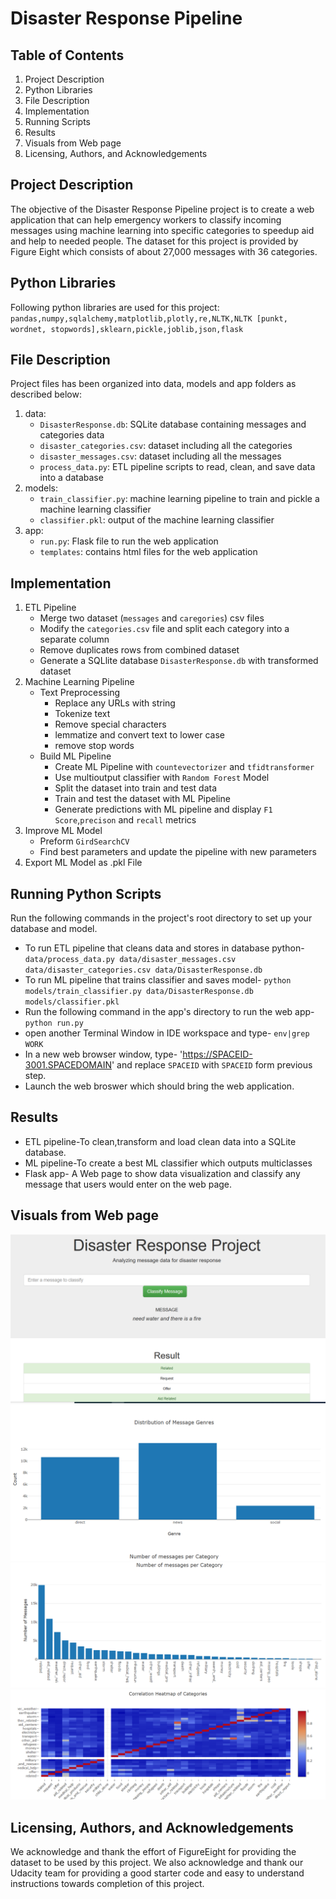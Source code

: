 # Disaster Response Pipeline
## Table of Contents
  1. Project Description   
  2. Python Libraries   
  3. File Description  
  4. Implementation  
  5. Running Scripts  
  6. Results  
  7. Visuals from Web page 
  8. Licensing, Authors, and Acknowledgements  
  
## Project Description
The objective of the Disaster Response Pipeline project is to create a web application that can help emergency workers to classify incoming messages using machine learning into specific categories to speedup aid and help to needed people.
The dataset for this project is provided by Figure Eight which consists of about 27,000 messages with 36 categories.
## Python Libraries
Following python libraries are used for this project:  
`pandas,numpy,sqlalchemy,matplotlib,plotly,re,NLTK,NLTK [punkt, wordnet, stopwords],sklearn,pickle,joblib,json,flask`
## File Description
Project files has been organized into data, models and app folders as described below:  
1. data:  
    * `DisasterResponse.db`: SQLite database containing messages and categories data  
    * `disaster_categories.csv`: dataset including all the categories  
    * `disaster_messages.csv`: dataset including all the messages  
    * `process_data.py`: ETL pipeline scripts to read, clean, and save data into a database  
2. models:  
    * `train_classifier.py`: machine learning pipeline to train and pickle a machine learning classifier  
    * `classifier.pkl`: output of the machine learning classifier  
3. app:  
    * `run.py`: Flask file to run the web application  
    * `templates`: contains html files for the web application  
## Implementation
1. ETL Pipeline
    * Merge two dataset (`messages` and `caregories`) csv files
    * Modify the `categories.csv` file and split each category into a separate column
    * Remove duplicates rows from combined dataset
    * Generate a SQLlite database `DisasterResponse.db` with transformed dataset  
2. Machine Learning Pipeline
   - Text Preprocessing  
      * Replace any URLs with string
      * Tokenize text
      * Remove special characters
      * lemmatize and convert text to lower case
      * remove stop words
   - Build ML Pipeline
      * Create ML Pipeline with `countevectorizer` and `tfidtransformer`
      * Use multioutput classifier with `Random Forest` Model
      * Split the dataset into train and test data
      * Train and test the dataset with ML Pipeline
      * Generate predictions with ML pipeline and display `F1 Score`,`precison` and `recall` metrics
3. Improve ML Model
    * Preform `GirdSearchCV`
    * Find best parameters and update the pipeline with new parameters
4. Export ML Model as .pkl File
## Running Python Scripts
Run the following commands in the project's root directory to set up your database and model.
  * To run ETL pipeline that cleans data and stores in database python-`data/process_data.py data/disaster_messages.csv data/disaster_categories.csv data/DisasterResponse.db`
  * To run ML pipeline that trains classifier and saves model- `python models/train_classifier.py data/DisasterResponse.db models/classifier.pkl`
  * Run the following command in the app's directory to run the web app- `python run.py`
  * open another Terminal Window in IDE workspace and type- `env|grep WORK`
  * In a new web browser window, type- 'https://SPACEID-3001.SPACEDOMAIN' and replace `SPACEID` with `SPACEID` form previous step.
  * Launch the web broswer which should bring the web application.
## Results
- ETL pipeline-To clean,transform and load clean data into a SQLite database.
- ML pipeline-To create a best ML classifier which outputs multiclasses
- Flask app- A Web page to show data visualization and classify any message that users would enter on the web page.
## Visuals from Web page
![Classification](https://github.com/kumarvinit15/Disaster-Response-Pipeline/blob/master/images/web%20page.PNG)
![Classification](https://github.com/kumarvinit15/Disaster-Response-Pipeline/blob/master/images/distr%20of%20messages%20genre.PNG)
![Classification](https://github.com/kumarvinit15/Disaster-Response-Pipeline/blob/master/images/message%20per%20category.PNG)
![Classification](https://github.com/kumarvinit15/Disaster-Response-Pipeline/blob/master/images/heatmap.PNG)
## Licensing, Authors, and Acknowledgements
We acknowledge and thank the effort of FigureEight for providing the dataset to be used by this project.
We also acknowledge and thank our Udacity team for providing a good starter code and easy to understand instructions towards completion of this project.
